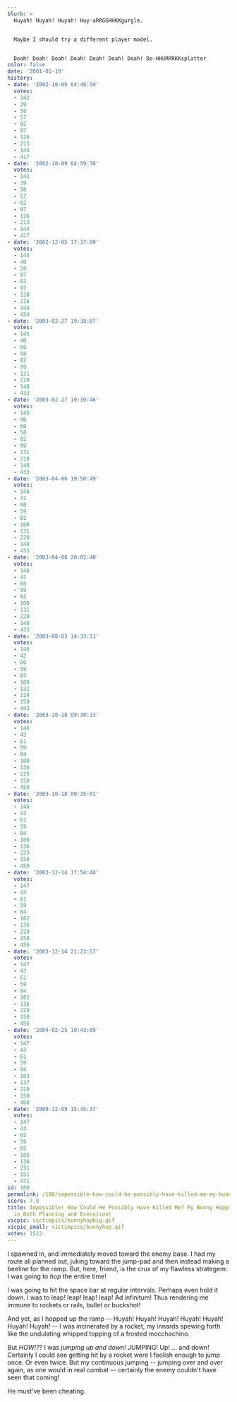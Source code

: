 ```yaml
---
blurb: >
  Huyah! Huyah! Huyah! Huy-aRRGGHHKKgurgle.


  Maybe I should try a different player model.


  Doah! Doah! Doah! Doah! Doah! Doah! Doah! Do-HHURRRKKsplatter
color: false
date: '2001-01-19'
history:
- date: '2002-10-09 04:48:50'
  votes:
  - 142
  - 39
  - 58
  - 57
  - 82
  - 97
  - 126
  - 213
  - 144
  - 417
- date: '2002-10-09 04:59:38'
  votes:
  - 142
  - 39
  - 58
  - 57
  - 82
  - 97
  - 126
  - 213
  - 144
  - 417
- date: '2002-12-05 17:37:00'
  votes:
  - 144
  - 40
  - 59
  - 57
  - 82
  - 97
  - 128
  - 216
  - 144
  - 424
- date: '2003-02-27 19:38:07'
  votes:
  - 145
  - 40
  - 60
  - 58
  - 82
  - 99
  - 131
  - 218
  - 148
  - 433
- date: '2003-02-27 19:39:46'
  votes:
  - 145
  - 40
  - 60
  - 58
  - 82
  - 99
  - 131
  - 218
  - 148
  - 433
- date: '2003-04-06 19:50:49'
  votes:
  - 146
  - 41
  - 60
  - 59
  - 82
  - 100
  - 131
  - 220
  - 148
  - 433
- date: '2003-04-06 20:02:40'
  votes:
  - 146
  - 41
  - 60
  - 59
  - 82
  - 100
  - 131
  - 220
  - 148
  - 433
- date: '2003-08-03 14:33:51'
  votes:
  - 146
  - 42
  - 60
  - 59
  - 83
  - 100
  - 132
  - 224
  - 150
  - 443
- date: '2003-10-18 09:30:33'
  votes:
  - 146
  - 43
  - 61
  - 59
  - 84
  - 100
  - 136
  - 225
  - 150
  - 450
- date: '2003-10-18 09:35:01'
  votes:
  - 146
  - 43
  - 61
  - 59
  - 84
  - 100
  - 136
  - 225
  - 150
  - 450
- date: '2003-12-14 17:54:48'
  votes:
  - 147
  - 43
  - 61
  - 59
  - 84
  - 102
  - 136
  - 228
  - 150
  - 456
- date: '2003-12-14 21:23:57'
  votes:
  - 147
  - 43
  - 61
  - 59
  - 84
  - 102
  - 136
  - 228
  - 150
  - 456
- date: '2004-02-25 10:43:09'
  votes:
  - 147
  - 43
  - 61
  - 59
  - 84
  - 103
  - 137
  - 229
  - 150
  - 460
- date: '2009-12-09 15:45:37'
  votes:
  - 147
  - 43
  - 62
  - 59
  - 85
  - 103
  - 138
  - 231
  - 151
  - 471
id: 100
permalink: /100/impossible-how-could-he-possibly-have-killed-me-my-bunny-hopping-was-flawless-in-both-planning-and-execution/
score: 7.0
title: Impossible! How Could He Possibly Have Killed Me? My Bunny Hopping Was Flawless
  in Both Planning and Execution!
vicpic: victimpics/bunnyhopbig.gif
vicpic_small: victimpics/bunnyhop.gif
votes: 1512
---
```


I spawned in, and immediately moved toward the enemy base. I had my
route all planned out, juking toward the jump-pad and then instead
making a beeline for the ramp. But, here, friend, is the crux of my
flawless strategem: I was going to *hop* the entire time!

I was going to hit the space bar at regular intervals. Perhaps even hold
it down. I was to leap! leap! leap! leap! Ad infinitum! Thus rendering
me immune to rockets or rails, bullet or buckshot!

And yet, as I hopped up the ramp -- Huyah! Huyah! Huyah! Huyah! Huyah!
Huyah! Huyah! -- I was incinerated by a rocket, my innards spewing forth
like the undulating whipped topping of a frosted mocchachino.

But *HOW!??* I was *jumping up and down!* JUMPING! Up! ... and down!
Certainly I could see getting hit by a rocket were I foolish enough to
jump once. Or even twice. But my continuous jumping -- jumping over and
over again, as one would in real combat -- certainly the enemy couldn't
have seen that coming!

He must've been cheating.